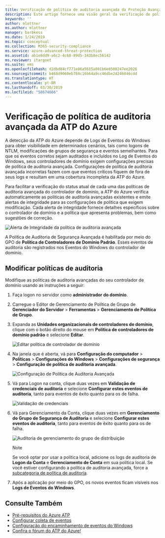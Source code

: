 ```yaml
---
title: Verificação de política de auditoria avançada da Proteção Avançada contra Ameaças do Azure | Microsoft Docs
description: Este artigo fornece uma visão geral da verificação de política de auditoria avançada da ATP do Azure.
keywords: ''
author: mlottner
ms.author: mlottner
manager: barbkess
ms.date: 1/24/2019
ms.topic: conceptual
ms.collection: M365-security-compliance
ms.service: azure-advanced-threat-protection
ms.assetid: ab1e8dd9-a6c2-4c68-89d5-343b8ec56142
ms.reviewer: itargoet
ms.suite: ems
ms.openlocfilehash: d2dbd84cf771e86a5615a081b6e8500247ee2026
ms.sourcegitcommit: b468d9060eb784c16b64a9cc46dbe2d246046cdd
ms.translationtype: HT
ms.contentlocale: pt-BR
ms.lasthandoff: 03/30/2019
ms.locfileid: "58674666"
---
```

# <a name="azure-atp-advanced-audit-policy-check"></a>Verificação de política de auditoria avançada da ATP do Azure

A detecção da ATP do Azure depende de Logs de Eventos do Windows para obter visibilidade em determinados cenários, tais como logons de NTLM, modificações de grupos de segurança e eventos semelhantes. Para que os eventos corretos sejam auditados e incluídos no Log de Eventos do Windows, seus controladores de domínio exigem configurações precisas de política de auditoria avançada. Configurações de política de auditoria avançada incorretas fazem com que eventos críticos fiquem de fora de seus logs e resultam em uma cobertura incompleta da ATP do Azure.

Para facilitar a verificação do status atual de cada uma das políticas de auditoria avançada do controlador de domínio, a ATP do Azure verifica automaticamente as políticas de auditoria avançadas existentes e emite alertas de integridade para as configurações de política que exigem modificação. Cada alerta de integridade fornece detalhes específicos sobre o controlador de domínio e a política que apresenta problemas, bem como sugestões de correção.

![Alerta de Integridade da política de auditoria avançada](media/atp-health-alert-audit-policy.png)


A Política de Auditoria de Segurança Avançada é habilitada por meio do GPO de **Política de Controladores de Domínio Padrão**. Esses eventos de auditoria são registrados nos Eventos do Windows do controlador de domínio. 

## <a name="modify-audit-policies"></a>Modificar políticas de auditoria 

Modifique as políticas de auditoria avançadas do seu controlador de domínio usando as instruções a seguir:

1. Faça logon no servidor como **administrador do domínio**.
2. Carregue o Editor de Gerenciamento de Política de Grupo de **Gerenciador do Servidor** > **Ferramentas** > **Gerenciamento de Política de Grupo**. 
3. Expanda as **Unidades organizacionais de controladores de domínio**, clique com o botão direito do mouse em **Política de controladores de domínio padrão** e selecione **Editar**. 

    ![Editar política de controlador de domínio](media/atp-advanced-audit-policy-check-step-1.png)

4. Na janela que é aberta, vá para **Configuração do computador** > **Políticas** > **Configurações do Windows** > **Configurações de segurança** > **Configuração de política de auditoria avançada**.

    ![Configuração de Política de Auditoria Avançada](media/atp-advanced-audit-policy-check-step-2.png)

5. Vá para Logon na conta, clique duas vezes em **Validação de credenciais de auditoria** e selecione **Configurar estes eventos de auditoria**, tanto para eventos de êxito quanto para os de falha. 

    ![Validação de credenciais](media/atp-advanced-audit-policy-check-step-3.png)

6. Vá para Gerenciamento da Conta, clique duas vezes em **Gerenciamento do Grupo de Segurança de Auditoria** e selecione **Configurar estes eventos de auditoria**, tanto para eventos de êxito quanto para os de falha.

    ![Auditoria de gerenciamento do grupo de distribuição](media/atp-advanced-audit-policy-check-step-4.png)

    > [!NOTE]
    > Se você optar por usar a política local, adicione os logs de auditoria de **Logon da Conta** e **Gerenciamento de Conta** em sua política local. Se você estiver configurando a política de auditoria avançada, force a [subcategoria de política de auditoria](https://docs.microsoft.com/windows/security/threat-protection/security-policy-settings/audit-force-audit-policy-subcategory-settings-to-override).

7. Após a aplicação por meio do GPO, os novos eventos ficam visíveis nos **Logs de Eventos do Windows**.

## <a name="see-also"></a>Consulte Também
- [Pré-requisitos do Azure ATP](atp-prerequisites.md)
- [Configurar coleta de eventos](configure-event-collection.md)
- [Configuração do encaminhamento de eventos do Windows](configure-event-forwarding.md)
- [Confira o fórum do ATP do Azure!](https://aka.ms/azureatpcommunity)

